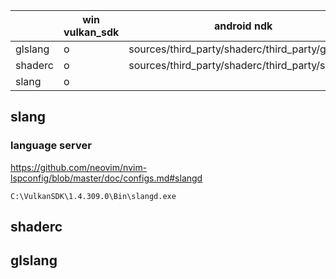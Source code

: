 |         | win vulkan_sdk | android ndk                                     |
| ------- | -------------- | ----------------------------------------------- |
| glslang | o              | sources/third_party/shaderc/third_party/glslang |
| shaderc | o              | sources/third_party/shaderc/third_party/shaderc |
| slang   | o              |                                                 |

## slang

### language server

https://github.com/neovim/nvim-lspconfig/blob/master/doc/configs.md#slangd

`C:\VulkanSDK\1.4.309.0\Bin\slangd.exe`

## shaderc

## glslang
